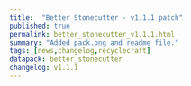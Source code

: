 ```yaml
---
title:  "Better Stonecutter - v1.1.1 patch"
published: true
permalink: better_stonecutter_v1.1.1.html
summary: "Added pack.png and readme file."
tags: [news,changelog,recyclecraft]
datapack: better_stonecutter
changelog: v1.1.1
---
```

